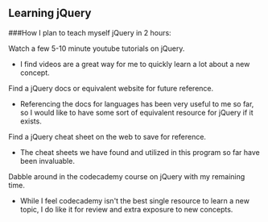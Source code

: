 ## Learning jQuery

###How I plan to teach myself jQuery in 2 hours:

Watch a few 5-10 minute youtube tutorials on jQuery.

* I find videos are a great way for me to quickly learn a lot about a new concept.

Find a jQuery docs or equivalent website for future reference.

* Referencing the docs for languages has been very useful to me so far, so I would like to have some sort of equivalent resource for jQuery if it exists.

Find a jQuery cheat sheet on the web to save for reference.

* The cheat sheets we have found and utilized in this program so far have been invaluable.

Dabble around in the codecademy course on jQuery with my remaining time.

* While I feel codecademy isn't the best single resource to learn a new topic, I do like it for review and extra exposure to new concepts.